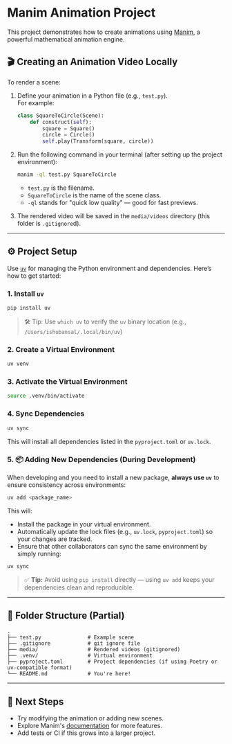 # Manim Animation Project

This project demonstrates how to create animations using [Manim](https://docs.manim.community/), a powerful mathematical animation engine.

## 🎬 Creating an Animation Video Locally

To render a scene:

1. Define your animation in a Python file (e.g., `test.py`).  
   For example:
   ```python
   class SquareToCircle(Scene):
       def construct(self):
           square = Square()
           circle = Circle()
           self.play(Transform(square, circle))
   ```

2. Run the following command in your terminal (after setting up the project environment):
   ```bash
   manim -ql test.py SquareToCircle
   ```
   - `test.py` is the filename.
   - `SquareToCircle` is the name of the scene class.
   - `-ql` stands for "quick low quality" — good for fast previews.

3. The rendered video will be saved in the `media/videos` directory (this folder is `.gitignore`d).

---

## ⚙️ Project Setup

Use [`uv`](https://github.com/astral-sh/uv) for managing the Python environment and dependencies. Here’s how to get started:

### 1. Install `uv`
```bash
pip install uv
```

> 🛠️ Tip: Use `which uv` to verify the `uv` binary location (e.g., `/Users/ishubansal/.local/bin/uv`)

### 2. Create a Virtual Environment
```bash
uv venv
```

### 3. Activate the Virtual Environment
```bash
source .venv/bin/activate
```

### 4. Sync Dependencies
```bash
uv sync
```
This will install all dependencies listed in the `pyproject.toml` or `uv.lock`.

### 5. 📦 Adding New Dependencies (During Development)

When developing and you need to install a new package, **always use `uv`** to ensure consistency across environments:

```bash
uv add <package_name>
```

This will:

- Install the package in your virtual environment.
- Automatically update the lock files (e.g., `uv.lock`, `pyproject.toml`) so your changes are tracked.
- Ensure that other collaborators can sync the same environment by simply running:

```bash
uv sync
```

> ✅ **Tip:** Avoid using `pip install` directly — using `uv add` keeps your dependencies clean and reproducible.

---

## 📁 Folder Structure (Partial)

```
.
├── test.py               # Example scene
├── .gitignore            # git ignore file
├── media/                # Rendered videos (gitignored)
├── .venv/                # Virtual environment
├── pyproject.toml        # Project dependencies (if using Poetry or uv-compatible format)
└── README.md             # You're here!
```

---

## 🧪 Next Steps

- Try modifying the animation or adding new scenes.
- Explore Manim's [documentation](https://docs.manim.community/en/stable/index.html) for more features.
- Add tests or CI if this grows into a larger project.
